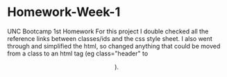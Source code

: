 # Homework-Week-1
UNC Bootcamp 1st Homework
For this project I double checked all the reference links between classes/ids and the css style sheet. 
I also went through and simplified the html, so changed anything that could be moved from a class to an html tag (eg class="header" to <header>).
